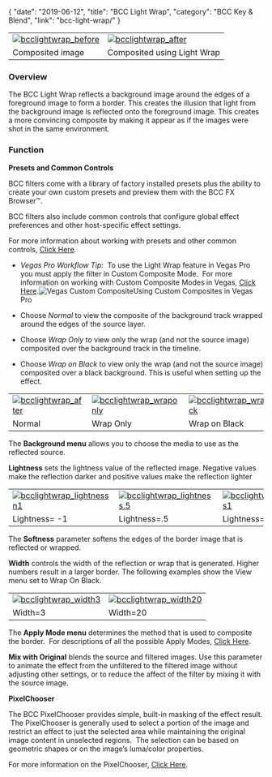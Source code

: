 {
"date": "2019-06-12",
"title": "BCC Light Wrap",
"category": "BCC Key & Blend",
"link": "bcc-light-wrap/"
}

 

|  |  |
| --- | --- |
| [![bcclightwrap_before](https://borisfx-com-res.cloudinary.com/image/upload//documentation/continuum/uploads/2013/06/bcclightwrap_before.jpg)](https://borisfx-com-res.cloudinary.com/image/upload//documentation/continuum/uploads/2013/06/bcclightwrap_before.jpg) | [![bcclightwrap_after](https://borisfx-com-res.cloudinary.com/image/upload//documentation/continuum/uploads/2013/06/bcclightwrap_after.jpg)](https://borisfx-com-res.cloudinary.com/image/upload//documentation/continuum/uploads/2013/06/bcclightwrap_after.jpg) |
| Composited image | Composited using Light Wrap |


### Overview


The BCC Light Wrap reflects a background image around the edges of a foreground image to form a border. This creates the illusion that light from the background image is reflected onto the foreground image. This creates a more convincing composite by making it appear as if the images were shot in the same environment.


### Function


**Presets and Common Controls**


BCC filters come with a library of factory installed presets plus the ability to create your own custom presets and preview them with the BCC FX Browser™.


BCC filters also include common controls that configure global effect preferences and other host-specific effect settings.


For more information about working with presets and other common controls, [Click Here](/documentation/continuum/bcc-common-controls/).

* *Vegas Pro Workflow Tip:*  To use the Light Wrap feature in Vegas Pro you must apply the filter in Custom Composite Mode.  For more information on working with Custom Composite Modes in Vegas, [Click Here](/documentation/continuum/working-in-vegas-pro/ "Working in Sony Vegas").![Vegas Custom Composite](https://borisfx-com-res.cloudinary.com/image/upload//documentation/continuum/uploads/2019/03/Vegas1.png)Using Custom Composites in Vegas Pro


* Choose *Normal* to view the composite of the background track wrapped around the edges of the source layer.
* Choose *Wrap* *Only* to view only the wrap (and not the source image) composited over the background track in the timeline.
* Choose *Wrap* *on* *Black* to view only the wrap (and not the source image) composited over a black background. This is useful when setting up the effect.




|  |  |  |
| --- | --- | --- |
| [![bcclightwrap_after](https://borisfx-com-res.cloudinary.com/image/upload//documentation/continuum/uploads/2013/06/bcclightwrap_after.jpg)](https://borisfx-com-res.cloudinary.com/image/upload//documentation/continuum/uploads/2013/06/bcclightwrap_after.jpg) | [![bcclightwrap_wraponly](https://borisfx-com-res.cloudinary.com/image/upload//documentation/continuum/uploads/2013/06/bcclightwrap_wraponly.jpg)](https://borisfx-com-res.cloudinary.com/image/upload//documentation/continuum/uploads/2013/06/bcclightwrap_wraponly.jpg) | [![bcclightwrap_wrapblack](https://borisfx-com-res.cloudinary.com/image/upload//documentation/continuum/uploads/2013/06/bcclightwrap_wrapblack.jpg)](https://borisfx-com-res.cloudinary.com/image/upload//documentation/continuum/uploads/2013/06/bcclightwrap_wrapblack.jpg) |
| Normal | Wrap Only | Wrap on Black |


The **Background menu** allows you to choose the media to use as the reflected source.


**Lightness** sets the lightness value of the reflected image. Negative values make the reflection darker and positive values make the reflection lighter




|  |  |  |
| --- | --- | --- |
| [![bcclightwrap_lightnessn1](https://borisfx-com-res.cloudinary.com/image/upload//documentation/continuum/uploads/2013/06/bcclightwrap_lightnessn1.jpg)](https://borisfx-com-res.cloudinary.com/image/upload//documentation/continuum/uploads/2013/06/bcclightwrap_lightnessn1.jpg) | [![bcclightwrap_lightness.5](https://borisfx-com-res.cloudinary.com/image/upload//documentation/continuum/uploads/2013/06/bcclightwrap_lightness.5.jpg)](https://borisfx-com-res.cloudinary.com/image/upload//documentation/continuum/uploads/2013/06/bcclightwrap_lightness.5.jpg) | [![bcclightwrap_lightness1](https://borisfx-com-res.cloudinary.com/image/upload//documentation/continuum/uploads/2013/06/bcclightwrap_lightness1.jpg)](https://borisfx-com-res.cloudinary.com/image/upload//documentation/continuum/uploads/2013/06/bcclightwrap_lightness1.jpg) |
| Lightness= -1 | Lightness=.5 | Lightness=1 |


The **Softness** parameter softens the edges of the border image that is reflected or wrapped.


**Width** controls the width of the reflection or wrap that is generated. Higher numbers result in a larger border. The following examples show the View menu set to Wrap On Black.




|  |  |
| --- | --- |
| [![bcclightwrap_width3](https://borisfx-com-res.cloudinary.com/image/upload//documentation/continuum/uploads/2013/06/bcclightwrap_width3.jpg)](https://borisfx-com-res.cloudinary.com/image/upload//documentation/continuum/uploads/2013/06/bcclightwrap_width3.jpg) | [![bcclightwrap_width20](https://borisfx-com-res.cloudinary.com/image/upload//documentation/continuum/uploads/2013/06/bcclightwrap_width20.jpg)](https://borisfx-com-res.cloudinary.com/image/upload//documentation/continuum/uploads/2013/06/bcclightwrap_width20.jpg) |
| Width=3 | Width=20 |


The **Apply Mode menu** determines the method that is used to composite the border.  For descriptions of all the possible Apply Modes, [Click Here](/documentation/continuum/bcc-apply-modes/).

**Mix with Original** blends the source and filtered images. Use this parameter to animate the effect from the unfiltered to the filtered image without adjusting other settings, or to reduce the affect of the filter by mixing it with the source image.


**PixelChooser**


The BCC PixelChooser provides simple, built-in masking of the effect result.  The PixelChooser is generally used to select a portion of the image and restrict an effect to just the selected area while maintaining the original image content in unselected regions.  The selection can be based on geometric shapes or on the image’s luma/color properties.


For more information on the PixelChooser, [Click Here](/documentation/continuum/bcc-pixel-chooser/).

 